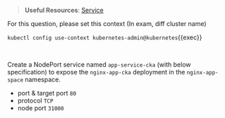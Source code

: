 
> <strong>Useful Resources</strong>: [Service](https://kubernetes.io/docs/concepts/services-networking/service/)

For this question, please set this context (In exam, diff cluster name)

`kubectl config use-context kubernetes-admin@kubernetes`{{exec}}

<br>

Create a NodePort service named `app-service-cka` (with below specification) to expose the `nginx-app-cka` deployment in the `nginx-app-space` namespace.
* port & target port `80`
* protocol `TCP` 
* node port `31000` 